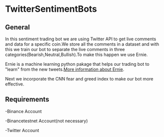 # TwitterSentimentBots

## General
In this sentiment trading bot we are using Twitter API to get live comments and data for a specific coin.We store all the comments in a dataset and with this we train our bot to   separate the live comments in three categories(Bearish,Neutral,Bullish).To make this happen we use Ernie.

Ernie is a machine learning python pakage that helps our trading bot to "learn" from the new tweets.[More information about Ernie](https://github.com/labteral/ernie).

Next we incorporate the CNN fear and greed index to make our bot more effective.

## Requirements
-Binance Account

-Binancetestnet Account(not necessary)

-Twitter Account
 
